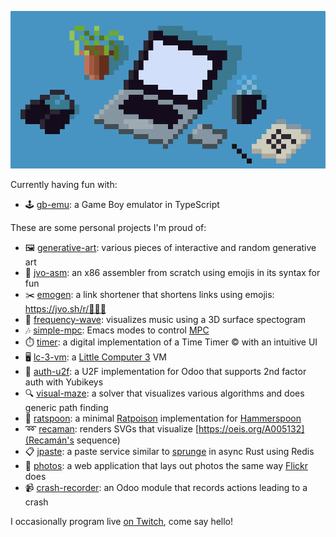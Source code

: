 ![Pixel art of a desk](https://github.com/jorenvo/jorenvo/raw/master/desk.png)

Currently having fun with:
- 🕹️ [gb-emu](https://github.com/jorenvo/gb-emu): a Game Boy emulator in TypeScript

These are some personal projects I'm proud of:
- 🖼️ [generative-art](https://www.jvo.sh/generative-art/): various pieces of interactive and random generative art
- 🔧 [jvo-asm](https://github.com/jorenvo/jvo-asm): an x86 assembler from scratch using emojis in its syntax for fun
- ✂️ [emogen](https://www.jvo.sh/r/): a link shortener that shortens links using emojis: https://jvo.sh/r/🐰🦊🐴
- 🌊 [frequency-wave](https://www.youtube.com/watch?v=RLD4nn0uEDI): visualizes music using a 3D surface spectogram
- 🎶 [simple-mpc](https://github.com/jorenvo/simple-mpc): Emacs modes to control [MPC](https://www.musicpd.org/clients/mpc/)
- ⏱️ [timer](https://www.jvo.sh/timer/): a digital implementation of a Time Timer © with an intuitive UI
- 🖥️ [lc-3-vm](https://github.com/jorenvo/lc-3-vm): a [Little Computer 3](https://en.wikipedia.org/wiki/Little_Computer_3) VM
- 🔑 [auth-u2f](https://github.com/jorenvo/auth_u2f): a U2F implementation for Odoo that supports 2nd factor auth with Yubikeys
- 🔍 [visual-maze](https://jorenvo.github.io/visual-maze/): a solver that visualizes various algorithms and does generic path finding
- 🐀 [ratspoon](https://github.com/jorenvo/ratspoon): a minimal [Ratpoison](https://www.nongnu.org/ratpoison/) implementation for [Hammerspoon](https://www.hammerspoon.org)
- ➿ [recaman](https://jorenvo.github.io/recaman): renders SVGs that visualize [https://oeis.org/A005132](Recamán's sequence)
- 📋 [jpaste](https://github.com/jorenvo/jpaste): a paste service similar to [sprunge](http://sprunge.us) in async Rust using Redis
- 🌆 [photos](https://www.jvo.sh/photos/): a web application that lays out photos the same way [Flickr](https://www.flickr.com/photos/megane_wakui) does
- 📹 [crash-recorder](https://github.com/jorenvo/crash-recorder): an Odoo module that records actions leading to a crash

I occasionally program live [on Twitch](https://www.twitch.tv/jordan_vo), come say hello!
<!--
![An image](https://github.com/jorenvo/jorenvo/raw/master/landscape%20scaled.png)
### Hi there 👋
Image should be at least 900px wide (max on a 4k monitor)

**jorenvo/jorenvo** is a ✨ _special_ ✨ repository because its `README.md` (this file) appears on your GitHub profile.

Here are some ideas to get you started:

- 🔭 I’m currently working on ...
- 🌱 I’m currently learning ...
- 👯 I’m looking to collaborate on ...
- 🤔 I’m looking for help with ...
- 💬 Ask me about ...
- 📫 How to reach me: ...
- 😄 Pronouns: ...
- ⚡ Fun fact: ...
-->

